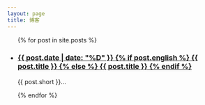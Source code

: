 ```yaml
---
layout: page
title: 博客
---
```


<ul class="documents">
  {% for post in site.posts %}
    <li class="documents__item">
      <div class="document">
        <h3>
          <a href="{{ post.url }}" target="_blank">
            <time>{{ post.date | date: "%D" }} </time>
            {% if post.english %}
            <span class="pure-english">{{ post.title }}</span>
            {% else %}
            <span>{{ post.title }}</span>
            {% endif %}
          </a>
        </h3>
        <p>{{ post.short }}...</p>
      </div>
    </li>
  {% endfor %}
</ul>
